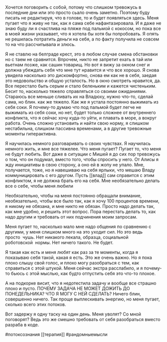 Хочется поговорить с собой, потому что слишком тревожусь в последние дни или это просто сьало очень заметно. Поэтому буду писать не редактируя, что в голове, то и будет появляться здесь. Меня пугает что я живу не так, как я сама себе нафантазировала. И я даже не знаю буду ли я счастлива на пляже под пальмой с кокосом, но пока все в моей жизни указывает, что я хотела бы хотя бы попробовать. Я опять не решилась потратить деньги на себя, а по факту получила не совсем то на что рассчитывала и злюсь.  

Я не ставлю на белграде крест, это в любом случае смена обстановки но с таем не сравнится. Впрочем, никто не запретит ехать в тай или вьетнам позже, как сашин товарищ. Но вот я вижу за окном снег и должна убеждать себя что мне тут нравится и что все хорошо. Я снова увидела насколько это дискомфортно, снова ем как не в себя, заедая это недовольство и общую усталость. Но в окно смотреть нравится, да. Все перестало быть серым и стало беленьким и кажется чистеньким. Бесит то, насколько тяжело справляться со своими ожиданиями. Стараюсь все меньше сливать их на Владюху, нужно что-то, сделай сама, но блин. как же тяжело. Как же я устала постоянно выжимать из себя соки. Я почему-то думаю что под пальмой будет легче не выжимать из себя соки, но нет, будет только сложнее от внутреннего конфликта, что я сейчас хочу куда-то уйти, и плавать в море, а вокруг работа. Очень сложно установить и найти свою норму, я слишком нестабильна, слишком пассивна временами, а в другие тревожные моменты гиперактивна.

Я научилась немного разговаривать о своих чувствах. Я научилась немного жить, и мне все тяжелее. Что меня пугает? Пугает то, что меня не будут любить. Вот даже в ситуации с Мишей я до сих пор тревожусь о том, что он подумал, вместо того, чтобы спросить у него. От Алисы я жду инициативы в свою сторону, а оно ей в жопу не упало. Мне, получается, тоже, но я навешиваю на себя ярлыки, что мешаю Владу коммуницировать с его другом. Пусть [[влад]] сам справится с этим конфликтом, я не должна брать его на себя. Мне необязательно делать все о себе, чтобы меня любили 

Необязательно, чтобы на меня постоянно обращали внимание, необязательно, чтобы все было так, как я хочу 100 процентов времени, я никому не обязана, и мне никто не обязан. Просто надо делать так, как мне удобно, и решить этот вопрос. Пора перестать делать то, как надо другим и требовать от них подчинения моим запросам.

Меня пугает то, насколько мало мне надо общения по сравнению с другими, у меня слишком много на это уходит сил. Но это ведь просто  чушь. Нет никакого лекала, образца, социальной роботовской  нормы. Нет ничего такого. Не будет. 

Я такая как есть и меня любят как раз за те моменты, когда я показываю себя такой, какая я есть. Это же очень важно. Но я пока плохо слышу свой голос, и плохо могу разобраться с тем, как справиться с этой штукой. Меня сейчас экстра расслабило, и я почему-то бьюсь с этой мыслью, как будто отпустить себя это что-то плохое.

А на подкорке висит, что я недотестила задачу и вообще все страшно плохо и пусто. ПОЧЕМУ ЗАДАЧА НЕ МОЖЕТ ДОЖИТЬ ДО ПОНЕДЕЛЬНИКА? ЧТО Я МОГУ С НЕЙ СДЕЛАТЬ? Ничего блин, совершенно ничего. Так проще выплескивать энергию, но меня пугает, сколько всего этих потоков.

Вот задержу я одну таску на один день. Меня уволят? Со мной поговорят? Ведь это же смешно требовать от себя разобраться вместо разраба в коде.


#потоксознания [[терапия]] #рандомныемысли 